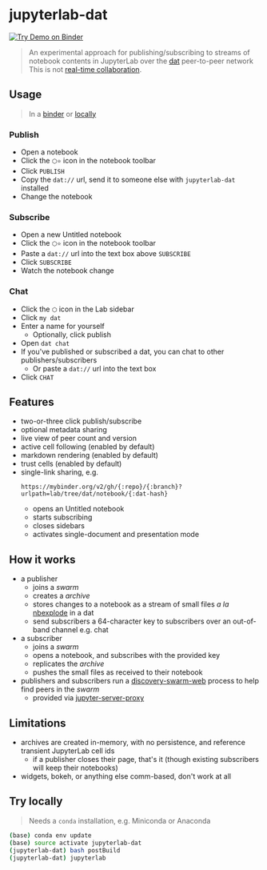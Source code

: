 # jupyterlab-dat

[![Try Demo on Binder][badge]][binder]

> An experimental approach for publishing/subscribing to streams of notebook
> contents in JupyterLab over the [dat](https://dat.foundation) peer-to-peer network
> This is not [real-time collaboration][rtc].

## Usage

> In a [binder][] or [locally](#try-locally)

### Publish

- Open a notebook
- Click the `⬡⭐` icon in the notebook toolbar
- Click `PUBLISH`
- Copy the `dat://` url, send it to someone else with `jupyterlab-dat` installed
- Change the notebook

### Subscribe

- Open a new Untitled notebook
- Click the `⬡⭐` icon in the notebook toolbar
- Paste a `dat://` url into the text box above `SUBSCRIBE`
- Click `SUBSCRIBE`
- Watch the notebook change

### Chat

- Click the `⬡` icon in the Lab sidebar
- Click `my dat`
- Enter a name for yourself
  - Optionally, click publish
- Open `dat chat`
- If you've published or subscribed a dat, you can chat to other publishers/subscribers
  - Or paste a `dat://` url into the text box
- Click `CHAT`

## Features

- two-or-three click publish/subscribe
- optional metadata sharing
- live view of peer count and version
- active cell following (enabled by default)
- markdown rendering (enabled by default)
- trust cells (enabled by default)
- single-link sharing, e.g.
  ```
  https://mybinder.org/v2/gh/{:repo}/{:branch}?urlpath=lab/tree/dat/notebook/{:dat-hash}
  ```
  - opens an Untitled notebook
  - starts subscribing
  - closes sidebars
  - activates single-document and presentation mode

## How it works

- a publisher
  - joins a _swarm_
  - creates a _archive_
  - stores changes to a notebook as a stream of small files _a la_ [nbexplode][] in a dat
  - send subscribers a 64-character key to subscribers over an out-of-band channel e.g. chat
- a subscriber
  - joins a _swarm_
  - opens a notebook, and subscribes with the provided key
  - replicates the _archive_
  - pushes the small files as received to their notebook
- publishers and subscribers run a [discovery-swarm-web][] process to help find peers in the _swarm_
  - provided via [jupyter-server-proxy][]

## Limitations

- archives are created in-memory, with no persistence, and reference transient
  JupyterLab cell ids
  - if a publisher closes their page, that's it (though existing subscribers
    will keep their notebooks)
- widgets, bokeh, or anything else comm-based, don't work at all

## Try locally

> Needs a `conda` installation, e.g. Miniconda or Anaconda

```bash
(base) conda env update
(base) source activate jupyterlab-dat
(jupyterlab-dat) bash postBuild
(jupyterlab-dat) jupyterlab
```

[binder]: https://mybinder.org/v2/gh/deathbeds/jupyterlab-dat/master?urlpath=lab
[badge]: https://mybinder.org/badge_logo.svg
[nbexplode]: https://github.com/takluyver/nbexplode
[jupyter-server-proxy]: https://github.com/jupyterhub/jupyter-server-proxy
[discovery-swarm-web]: https://github.com/RangerMauve/discovery-swarm-web
[rtc]: https://github.com/jupyterlab/jupyterlab/issues/5382
